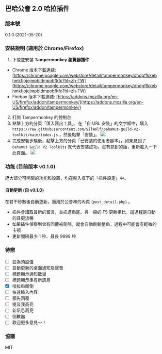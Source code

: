 ## 巴哈公會 2.0 哈拉插件

### 版本號

0.1.0 (2021-05-20)

### 安裝說明 (適用於 Chrome/Firefox)

1. 下載並安裝 **Tampermonkey 瀏覽器插件**

- Chrome 版本下載連結: [https://chrome.google.com/webstore/detail/tampermonkey/dhdgffkkebhmkfjojejmpbldmpobfkfo?hl=zh-TW](https://chrome.google.com/webstore/detail/tampermonkey/dhdgffkkebhmkfjojejmpbldmpobfkfo?hl=zh-TW)
- Firebox 版本下載連結: [https://addons.mozilla.org/en-US/firefox/addon/tampermonkey/](https://addons.mozilla.org/en-US/firefox/addon/tampermonkey/)

2. 打開 Tampermonkey 的控制台
3. 點擊上方的分頁「匯入匯出工具」，在「自 URL 安裝」的文字框中，填入 `https://raw.githubusercontent.com/SilWolf/bahamut-guild-v2-toolkit/main/index.js` ，然後點擊「安裝」。
   ![](https://i.imgur.com/GXLzzkp.png)
4. 完成安裝步驟後，點擊上方的分頁「已安裝的使用者腳本」，如果見到了 `Bahamut Guild V2 Toolkits` 就代表安裝成功。沒有見到的話，重新載入一下此頁面。
   ![](https://i.imgur.com/LP5dQid.png)

### 功能 (目前版本 v0.1.0)

絕大部分可開關的功能和設置，均在輸入框下的「插件設定」中。

#### 自動更新 (自 v0.1.0)

在若干秒數後自動更新。適用於公會串的內頁 (`post_detail.php`) 。

- 插件會讀取最新的留言，並插進串尾。與一般的 F5 更新相比，這過程是自動的且更流暢
- 如果插件偵察到曾有回覆被刪除，就會自動刷新整串，過程中可能會有輕微的卡頓
- 更新間隔最少 1 秒、最長 9999 秒

### 待辦

- [ ] 設為預設值
- [ ] 自動更新的桌面通知及聲音
- [ ] 標題顯示通知數目
- [ ] 標題顯示串有新訊息
- [x] 哈拉串顛倒
- [ ] 快速輸入內容
- [ ] 預先回覆
- [ ] 提及我高亮
- [ ] 新訊息高亮
- [ ] 倒數器
- [ ] 歡迎更多意見～！

### 協議

MIT
